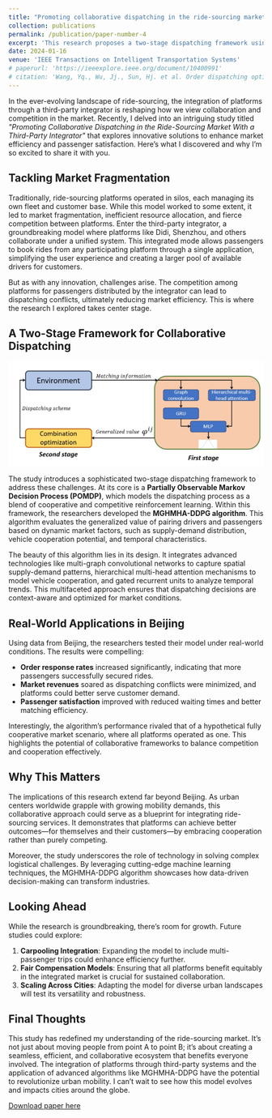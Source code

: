 ```yaml
---
title: "Promoting collaborative dispatching in the ride-sourcing market with a third-party integrator. "
collection: publications
permalink: /publication/paper-number-4
excerpt: 'This research proposes a two-stage dispatching framework using a partially observable Markov decision process and a novel MGHMHA-DDPG algorithm to address dispatching inefficiencies in the integrated ride-sourcing market, resulting in enhanced market revenues and order response rates, thus improving overall market efficiency.'
date: 2024-01-16
venue: 'IEEE Transactions on Intelligent Transportation Systems'
# paperurl: 'https://ieeexplore.ieee.org/document/10400991'
# citation: 'Wang, Yq., Wu, Jj., Sun, Hj. et al. Order dispatching optimization in ride-sourcing market by considering cross service modes. J. Cent. South Univ. 30, 642–653 (2023). https://doi.org/10.1007/s11771-022-5193-4'
---
```


In the ever-evolving landscape of ride-sourcing, the integration of platforms through a third-party integrator is reshaping how we view collaboration and competition in the market. Recently, I delved into an intriguing study titled *"Promoting Collaborative Dispatching in the Ride-Sourcing Market With a Third-Party Integrator"* that explores innovative solutions to enhance market efficiency and passenger satisfaction. Here’s what I discovered and why I’m so excited to share it with you.

## Tackling Market Fragmentation

Traditionally, ride-sourcing platforms operated in silos, each managing its own fleet and customer base. While this model worked to some extent, it led to market fragmentation, inefficient resource allocation, and fierce competition between platforms. Enter the third-party integrator, a groundbreaking model where platforms like Didi, Shenzhou, and others collaborate under a unified system. This integrated mode allows passengers to book rides from any participating platform through a single application, simplifying the user experience and creating a larger pool of available drivers for customers.

But as with any innovation, challenges arise. The competition among platforms for passengers distributed by the integrator can lead to dispatching conflicts, ultimately reducing market efficiency. This is where the research I explored takes center stage.

## A Two-Stage Framework for Collaborative Dispatching

![Research Framework](/images/paper-4/research-framework.png)

The study introduces a sophisticated two-stage dispatching framework to address these challenges. At its core is a **Partially Observable Markov Decision Process (POMDP)**, which models the dispatching process as a blend of cooperative and competitive reinforcement learning. Within this framework, the researchers developed the **MGHMHA-DDPG algorithm**. This algorithm evaluates the generalized value of pairing drivers and passengers based on dynamic market factors, such as supply-demand distribution, vehicle cooperation potential, and temporal characteristics.

The beauty of this algorithm lies in its design. It integrates advanced technologies like multi-graph convolutional networks to capture spatial supply-demand patterns, hierarchical multi-head attention mechanisms to model vehicle cooperation, and gated recurrent units to analyze temporal trends. This multifaceted approach ensures that dispatching decisions are context-aware and optimized for market conditions.

## Real-World Applications in Beijing

Using data from Beijing, the researchers tested their model under real-world conditions. The results were compelling:

- **Order response rates** increased significantly, indicating that more passengers successfully secured rides.
- **Market revenues** soared as dispatching conflicts were minimized, and platforms could better serve customer demand.
- **Passenger satisfaction** improved with reduced waiting times and better matching efficiency.

Interestingly, the algorithm’s performance rivaled that of a hypothetical fully cooperative market scenario, where all platforms operated as one. This highlights the potential of collaborative frameworks to balance competition and cooperation effectively.

## Why This Matters

The implications of this research extend far beyond Beijing. As urban centers worldwide grapple with growing mobility demands, this collaborative approach could serve as a blueprint for integrating ride-sourcing services. It demonstrates that platforms can achieve better outcomes—for themselves and their customers—by embracing cooperation rather than purely competing.

Moreover, the study underscores the role of technology in solving complex logistical challenges. By leveraging cutting-edge machine learning techniques, the MGHMHA-DDPG algorithm showcases how data-driven decision-making can transform industries.

## Looking Ahead

While the research is groundbreaking, there’s room for growth. Future studies could explore:

1. **Carpooling Integration**: Expanding the model to include multi-passenger trips could enhance efficiency further.
2. **Fair Compensation Models**: Ensuring that all platforms benefit equitably in the integrated market is crucial for sustained collaboration.
3. **Scaling Across Cities**: Adapting the model for diverse urban landscapes will test its versatility and robustness.

## Final Thoughts

This study has redefined my understanding of the ride-sourcing market. It’s not just about moving people from point A to point B; it’s about creating a seamless, efficient, and collaborative ecosystem that benefits everyone involved. The integration of platforms through third-party systems and the application of advanced algorithms like MGHMHA-DDPG have the potential to revolutionize urban mobility. I can’t wait to see how this model evolves and impacts cities around the globe.

[Download paper here](https://link.springer.com/article/10.1007/s11771-022-5193-4)
